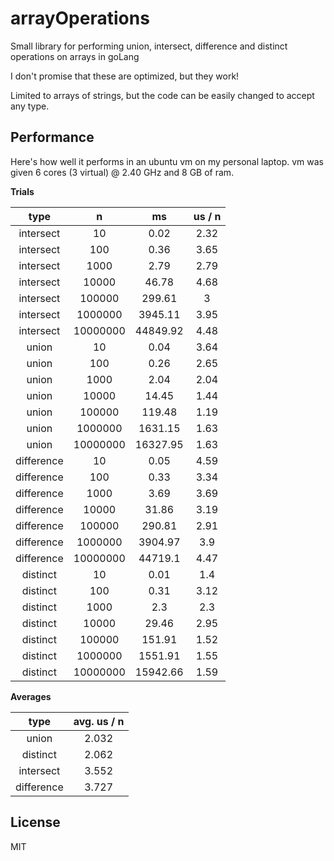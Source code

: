 # arrayOperations
Small library for performing union, intersect, difference and distinct operations on arrays in goLang

I don't promise that these are optimized, but they work!

Limited to arrays of strings, but the code can be easily changed to accept any type.

## Performance

Here's how well it performs in an ubuntu vm on my personal laptop. vm was given 6 cores (3 virtual) @ 2.40 GHz and 8 GB of ram.

**Trials**

| type	| n	| ms	| us / n |
|:--:|:--:|:--:|:--:|
| intersect	 | 10	 | 0.02	 | 2.32 | 
| intersect	 | 100	 | 0.36	 | 3.65 | 
| intersect	 | 1000	 | 2.79	 | 2.79 | 
| intersect	 | 10000	 | 46.78	 | 4.68 | 
| intersect	 | 100000	 | 299.61	 | 3 | 
| intersect	 | 1000000	 | 3945.11	 | 3.95 | 
| intersect	 | 10000000	 | 44849.92	 | 4.48 | 
| union	 | 10	 | 0.04	 | 3.64 | 
| union	 | 100	 | 0.26	 | 2.65 | 
| union	 | 1000	 | 2.04	 | 2.04 | 
| union	 | 10000	 | 14.45	 | 1.44 | 
| union	 | 100000	 | 119.48	 | 1.19 | 
| union	 | 1000000	 | 1631.15	 | 1.63 | 
| union	 | 10000000	 | 16327.95	 | 1.63 | 
| difference	 | 10	 | 0.05	 | 4.59 | 
| difference	 | 100	 | 0.33	 | 3.34 | 
| difference	 | 1000	 | 3.69	 | 3.69 | 
| difference	 | 10000	 | 31.86	 | 3.19 | 
| difference	 | 100000	 | 290.81	 | 2.91 | 
| difference	 | 1000000	 | 3904.97	 | 3.9 | 
| difference	 | 10000000	 | 44719.1	 | 4.47 | 
| distinct	 | 10	 | 0.01	 | 1.4 | 
| distinct	 | 100	 | 0.31	 | 3.12 | 
| distinct	 | 1000	 | 2.3	 | 2.3 | 
| distinct	 | 10000	 | 29.46	 | 2.95 | 
| distinct	 | 100000	 | 151.91	 | 1.52 | 
| distinct	 | 1000000	 | 1551.91	 | 1.55 | 
| distinct	 | 10000000	 | 15942.66	 | 1.59 | 

**Averages**

| type	| avg. us / n |
|:--:|:--:|
| union	| 2.032 |
| distinct | 2.062 |
| intersect	| 3.552 |
| difference | 3.727 |

## License
MIT